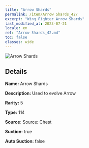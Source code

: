 ```yaml
---
title: "Arrow Shards"
permalink: /item/Arrow Shards_42/
excerpt: "Wing Fighter Arrow Shards"
last_modified_at: 2023-07-21
locale: en
ref: "Arrow Shards_42.md"
toc: false
classes: wide
---
```



 ![Arrow Shards](/images/item/Arrow_Shards_p.png)



## Details

 **Name:** Arrow Shards 

 **Description:** Used to evolve Arrow

 **Rarity:** 5 

 **Type:** 114 

 **Source:** Source: Chest 

 **Suction:** true 

 **Auto Suction:** false 


